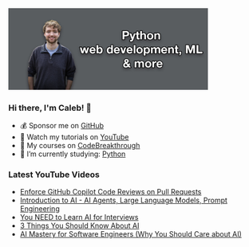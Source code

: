 <img src="github-cover-photo-my-face.jpg" width="400px" />

### Hi there, I'm Caleb! 🍛

- 💰 Sponsor me on [GitHub](https://github.com/sponsors/CalebCurry)
- 🎥 Watch my tutorials on [YouTube](https://www.youtube.com/calebthevideomaker2)
- 📗 My courses on [CodeBreakthrough](https://www.codebreakthrough.com)
- 🤔 I’m currently studying: [Python](https://www.youtube.com/watch?v=s3IvdkCq2_c&t=4254s)

### Latest YouTube Videos
<!-- YOUTUBE:START -->
- [Enforce GitHub Copilot Code Reviews on Pull Requests](https://www.youtube.com/watch?v=xkLi56Al12c)
- [Introduction to AI - AI Agents, Large Language Models, Prompt Engineering](https://www.youtube.com/watch?v=0cuJfWH0k4g)
- [You NEED to Learn AI for Interviews](https://www.youtube.com/shorts/clVaJLV-jdI)
- [3 Things You Should Know About AI](https://www.youtube.com/shorts/SheAN2mKZiA)
- [AI Mastery for Software Engineers &lpar;Why You Should Care about AI&rpar;](https://www.youtube.com/watch?v=AOt1Iu--zME)
<!-- YOUTUBE:END -->
